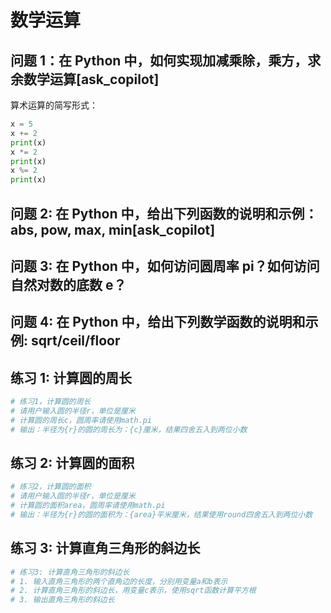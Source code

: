 # 数学运算

## 问题 1：在 Python 中，如何实现加减乘除，乘方，求余数学运算[ask_copilot]

算术运算的简写形式：

```py
x = 5
x += 2
print(x)
x *= 2
print(x)
x %= 2
print(x)
```

## 问题 2: 在 Python 中，给出下列函数的说明和示例：abs, pow, max, min[ask_copilot]

## 问题 3: 在 Python 中，如何访问圆周率 pi？如何访问自然对数的底数 e？

## 问题 4: 在 Python 中，给出下列数学函数的说明和示例: sqrt/ceil/floor

## 练习 1: 计算圆的周长

```py
# 练习1，计算圆的周长
# 请用户输入圆的半径r，单位是厘米
# 计算圆的周长c，圆周率请使用math.pi
# 输出：半径为{r}的圆的周长为：{c}厘米，结果四舍五入到两位小数
```

## 练习 2: 计算圆的面积

```py
# 练习2，计算圆的面积
# 请用户输入圆的半径r，单位是厘米
# 计算圆的面积area，圆周率请使用math.pi
# 输出：半径为{r}的圆的面积为：{area}平米厘米，结果使用round四舍五入到两位小数
```

## 练习 3: 计算直角三角形的斜边长

```py
# 练习3: 计算直角三角形的斜边长
# 1. 输入直角三角形的两个直角边的长度，分别用变量a和b表示
# 2. 计算直角三角形的斜边长，用变量c表示，使用sqrt函数计算平方根
# 3. 输出直角三角形的斜边长
```
